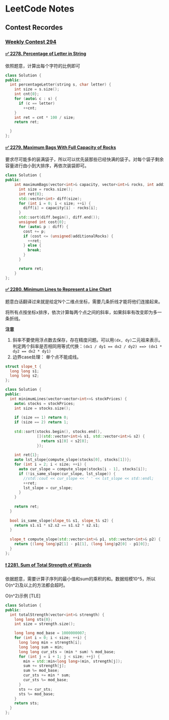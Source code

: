 # LeetCode Notes

## Contest Recordes

### [Weekly Contest 294](https://leetcode.com/contest/weekly-contest-294/)

#### [✅ 2278. Percentage of Letter in String](https://leetcode.com/contest/weekly-contest-294/problems/percentage-of-letter-in-string/)

依照题意，计算出每个字符的比例即可

```cpp
class Solution {
public:
  int percentageLetter(string s, char letter) {
    int size = s.size();
    int cnt{0};
    for (auto& c : s) {
      if (c == letter)
        ++cnt;
    }
    int ret = cnt * 100 / size;
    return ret;

  }
};
```

#### [✅ 2279. Maximum Bags With Full Capacity of Rocks](https://leetcode.com/contest/weekly-contest-294/problems/maximum-bags-with-full-capacity-of-rocks/)

要求尽可能多的装满袋子，所以可以优先装那些已经快满的袋子。对每个袋子剩余容量进行由小到大排序，再依次装袋即可。

```cpp
class Solution {
public:
    int maximumBags(vector<int>& capacity, vector<int>& rocks, int additionalRocks) {
      int size = rocks.size();
      int ret{0};
      std::vector<int> diff(size);
      for (int i = 0; i < size; ++i) {
        diff[i] = capacity[i] - rocks[i];
      }
      std::sort(diff.begin(), diff.end());
      unsigned int cost{0};
      for (auto& p : diff) {
        cost += p;
        if (cost <= (unsigned)additionalRocks) {
          ++ret;
        } else {
          break;
        }
      }

      return ret;
    }
};
```

#### [✅ 2280. Minimum Lines to Represent a Line Chart](https://leetcode.com/contest/weekly-contest-294/problems/minimum-lines-to-represent-a-line-chart/)

题意白话翻译过来就是给定N个二维点坐标，需要几条折线才能将他们连接起来。

将所有点按坐标x排序，依次计算每两个点之间的斜率，如果斜率有改变即为多一条折线。

**注意**
1. 斜率不要使用浮点数去保存，存在精度问题。可以用`(dx, dy)`二元祖来表示。判定两个斜率是否相同用等式代换：`(dx1 / dy1 == dx2 / dy2) ==> (dx1 * dy2 == dx2 * dy1)`
2. 边界case处理： 单个点不能成线。

```cpp
struct slope_t {
  long long s1;
  long long s2;
};

class Solution {
public:
  int minimumLines(vector<vector<int>>& stockPrices) {
    auto& stocks = stockPrices;
    int size = stocks.size();
    
    if (size == 1) return 0;
    if (size == 2) return 1;
    
    std::sort(stocks.begin(), stocks.end(),
              [](std::vector<int>& s1, std::vector<int>& s2) {
                return s1[0] < s2[0];
              });
    
    int ret{1};
    auto lst_slope{compute_slope(stocks[0], stocks[1])};
    for (int i = 2; i < size; ++i) {
      auto cur_slope = compute_slope(stocks[i - 1], stocks[i]);
      if (!is_same_slope(cur_slope, lst_slope)) {
        //std::cout << cur_slope << ' ' << lst_slope << std::endl;
        ++ret;
        lst_slope = cur_slope;
      }
    }
    
    return ret;
  }
  
  bool is_same_slope(slope_t& s1, slope_t& s2) {
    return s1.s1 * s2.s2 == s1.s2 * s2.s1;
  }
  
  slope_t compute_slope(std::vector<int>& p1, std::vector<int>& p2) {
    return {(long long)p2[1] - p1[1], (long long)p2[0] - p1[0]};
  }
};
```
#### [❗️ 2281. Sum of Total Strength of Wizards](https://leetcode.com/contest/weekly-contest-294/problems/sum-of-total-strength-of-wizards/)

依据题意，需要计算子序列的最小值和sum的乘积的和。数据规模10^5，所以O(n^2)及以上的方法都会超时。

O(n^2)示例 [TLE]
```cpp
class Solution {
public:
  int totalStrength(vector<int>& strength) {
    long long sts{0};
    int size = strength.size();

    long long mod_base = 1000000007;
    for (int i = 0; i < size; ++i) {
      long long min = strength[i];
      long long sum = min;
      long long cur_sts = (min * sum) % mod_base;
      for (int j = i + 1; j < size; ++j) {
        min = std::min<long long>(min, strength[j]);
        sum += strength[j];
        sum %= mod_base;
        cur_sts += min * sum;
        cur_sts %= mod_base;
      }
      sts += cur_sts;
      sts %= mod_base;
    }
    return sts;
  }
};
```

